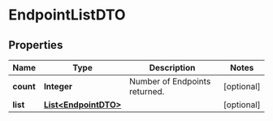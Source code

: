
# EndpointListDTO

## Properties
Name | Type | Description | Notes
------------ | ------------- | ------------- | -------------
**count** | **Integer** | Number of Endpoints returned.  |  [optional]
**list** | [**List&lt;EndpointDTO&gt;**](EndpointDTO.md) |  |  [optional]



